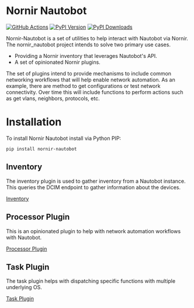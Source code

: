 # Nornir Nautobot
[![GitHub Actions](https://github.com/nautobot/nornir-nautobot/actions/workflows/ci.yml/badge.svg?branch=main)](https://github.com/nautobot/nornir-nautobot/actions)
[![PyPI Version](https://img.shields.io/pypi/v/nornir-nautobot)](https://pypi.org/project/nornir-nautobot/)
[![PyPI Downloads](https://img.shields.io/pypi/dm/nornir-nautobot)](https://pypi.org/project/nornir-nautobot/)

Nornir-Nautobot is a set of utilities to help interact with Nautobot via Nornir. The nornir_nautobot project intends to solve two primary use cases.

* Providing a Nornir inventory that leverages Nautobot's API.
* A set of opinionated Nornir plugins.

The set of plugins intend to provide mechanisms to include common networking workflows that will help enable network automation. As an example, there are method to get configurations or test network connectivity. Over time this will include functions to perform actions such as get vlans, neighbors, protocols, etc.

# Installation

To install Nornir Nautobot install via Python PIP:

```shell
pip install nornir-nautobot
```
## Inventory

The inventory plugin is used to gather inventory from a Nautobot instance. This queries the DCIM endpoint to gather information about the devices.  

[Inventory](https://docs.nautobot.com/projects/nornir-nautobot/en/latest/inventory/inventory/)

## Processor Plugin

This is an opinionated plugin to help with network automation workflows with Nautobot.

[Processor Plugin](https://docs.nautobot.com/projects/nornir-nautobot/en/latest/processor/processor/)

## Task Plugin

The task plugin helps with dispatching specific functions with multiple underlying OS.

[Task Plugin](https://docs.nautobot.com/projects/nornir-nautobot/en/latest/task/task/)